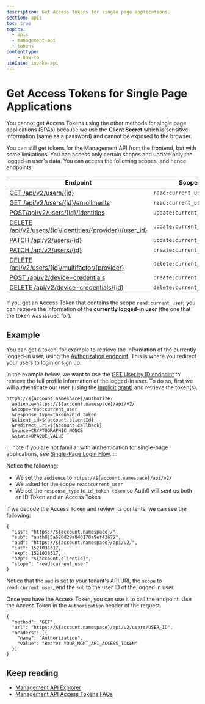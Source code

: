 ```yaml
---
description: Get Access Tokens for single page applications.
section: apis
toc: true
topics:
  - apis
  - management-api
  - tokens
contentType: 
    - how-to
useCase: invoke-api
---
```


# Get Access Tokens for Single Page Applications

You cannot get Access Tokens using the other methods for single page applications (SPAs) because we use the **Client Secret** which is sensitive information (same as a password) and cannot be exposed to the browser.

You can still get tokens for the Management API from the frontend, but with some limitations. You can access only certain scopes and update only the logged-in user's data. You can access the following scopes, and hence endpoints:

| **Endpoint** | **Scope for current user** |
| ------ | ----------- |
| [GET /api/v2/users/{id}](/api/management/v2#!/Users/get_users_by_id) | `read:current_user` |
| [GET /api/v2/users/{id}/enrollments](/api/management/v2#!/Users/get_enrollments) | `read:current_user` |
| [POST/api/v2/users/{id}/identities](/api/management/v2#!/Users/post_identities) | `update:current_user_identities` |
| [DELETE /api/v2/users/{id}/identities/{provider}/{user_id}](/api/management/v2#!/Users/delete_provider_by_user_id) | `update:current_user_identities` |
| [PATCH /api/v2/users/{id}](/api/management/v2#!/Users/patch_users_by_id) | `update:current_user_metadata` |
| [PATCH /api/v2/users/{id}](/api/management/v2#!/Users/patch_users_by_id) | `create:current_user_metadata` |
| [DELETE /api/v2/users/{id}/multifactor/{provider}](/api/management/v2#!/Users/delete_multifactor_by_provider) | `delete:current_user_metadata` |
| [POST /api/v2/device-credentials](/api/management/v2#!/Device_Credentials/post_device_credentials) | `create:current_user_device_credentials` | 
| [DELETE /api/v2/device-credentials/{id}](/api/management/v2#!/Device_Credentials/delete_device_credentials_by_id) | `delete:current_user_device_credentials` |

If you get an Access Token that contains the scope `read:current_user`, you can retrieve the information of the **currently logged-in user** (the one that the token was issued for).

## Example 

You can get a token, for example to retrieve the information of the currently logged-in user, using the [Authorization endpoint](/api/authentication#authorize-application). This is where you redirect your users to login or sign up.

In the example below, we want to use the [GET User by ID endpoint](/api/management/v2#!/Users/get_users_by_id) to retrieve the full profile information of the logged-in user. To do so, first we will authenticate our user (using the [Implicit grant](/api/authentication?http#implicit-grant)) and retrieve the token(s).

```text
https://${account.namespace}/authorize?
  audience=https://${account.namespace}/api/v2/
  &scope=read:current_user
  &response_type=token%20id_token
  &client_id=${account.clientId}
  &redirect_uri=${account.callback}
  &nonce=CRYPTOGRAPHIC_NONCE
  &state=OPAQUE_VALUE
```

::: note
If you are not familiar with authentication for single-page applications, see [Single-Page Login Flow](/flows/concepts/single-page-login-flow).
:::

Notice the following:
- We set the `audience` to `https://${account.namespace}/api/v2/`
- We asked for the scope `read:current_user`
- We set the `response_type` to `id_token token` so Auth0 will sent us both an ID Token and an Access Token

If we decode the Access Token and review its contents, we can see the following:

```text
{
  "iss": "https://${account.namespace}/",
  "sub": "auth0|5a620d29a840170a9ef43672",
  "aud": "https://${account.namespace}/api/v2/",
  "iat": 1521031317,
  "exp": 1521038517,
  "azp": "${account.clientId}",
  "scope": "read:current_user"
}
```

Notice that the `aud` is set to your tenant's API URI, the `scope` to `read:current_user`, and the `sub` to the user ID of the logged in user.

Once you have the Access Token, you can use it to call the endpoint. Use the Access Token in the `Authorization` header of the request.

```har
{
  "method": "GET",
  "url": "https://${account.namespace}/api/v2/users/USER_ID",
  "headers": [{
    "name": "Authorization",
    "value": "Bearer YOUR_MGMT_API_ACCESS_TOKEN"
  }]
}
```

## Keep reading

* [Management API Explorer](/api/management/v2#!)
* [Management API Access Tokens FAQs](/api/management/v2/faq-management-api-access-tokens)
